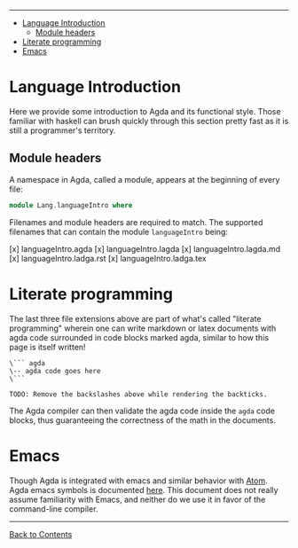 <!-- START doctoc generated TOC please keep comment here to allow auto update -->
<!-- DON'T EDIT THIS SECTION, INSTEAD RE-RUN doctoc TO UPDATE -->
****

- [Language Introduction](#language-introduction)
  - [Module headers](#module-headers)
- [Literate programming](#literate-programming)
- [Emacs](#emacs)

<!-- END doctoc generated TOC please keep comment here to allow auto update -->


# Language Introduction

Here we provide some introduction to Agda and its functional style. Those familiar with haskell can brush quickly through this section pretty fast as it is still a programmer's territory.

## Module headers

A namespace in Agda, called a module, appears at the beginning of every file:

```agda
module Lang.languageIntro where
```

Filenames and module headers are required to match. The supported filenames that can contain the module `languageIntro` being:

[x] languageIntro.agda
[x] languageIntro.lagda
[x] languageIntro.lagda.md
[x] languageIntro.ladga.rst
[x] languageIntro.ladga.tex

# Literate programming

The last three file extensions above are part of what's called "literate programming" wherein one can write markdown or latex documents with agda code surrounded in code blocks marked agda, similar to how this page is itself written!

```
\``` agda
\-- agda code goes here
\```

TODO: Remove the backslashes above while rendering the backticks.
```

The Agda compiler can then validate the agda code inside the `agda` code blocks, thus guaranteeing the correctness of the math in the documents.

# Emacs

Though Agda is integrated with emacs and similar behavior with [Atom](https://atom.io/packages/agda-mode). Agda emacs symbols is documented [here](https://people.inf.elte.hu/divip/AgdaTutorial/Symbols.html). This document does not really assume familiarity with Emacs, and neither do we use it in favor of the command-line compiler.

****
[Back to Contents](./contents.html)
